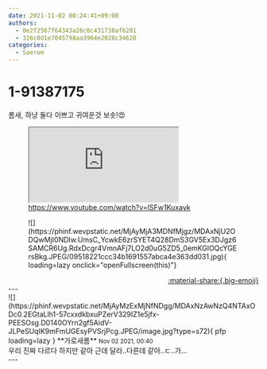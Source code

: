 ```yaml
---
date: 2021-11-02 00:24:41+09:00
authors:
  - 0e2f2567f64343a26c0c431738af6281
  - 326c0d1e7045798aa3964e2028c34628
categories:
  - Saerom
---
```


# 1-91387175

<div class="post-container" markdown="1">
<div class="content-container md-sidebar__scrollwrap" markdown="1">

롬새, 하냥 둘다 이쁘고 귀여운것 보솟!😍
<figure class="snippet" markdown="1">
<iframe src="https://www.youtube.com/embed/ISFw1Kuxayk" title="What is this"></iframe>
<figcaption><a href="https://www.youtube.com/watch?v=ISFw1Kuxayk">https://www.youtube.com/watch?v=ISFw1Kuxayk</a></figcaption>
</figure>


<figure markdown="1">
![](https://phinf.wevpstatic.net/MjAyMjA3MDNfMjgz/MDAxNjU2ODQwMjI0NDIw.UmsC_YcwkE6zrSYET4Q28DmS3GV5Ex3DJgz6SAMCR6Ug.RdxDcgr4VmnAFj7LO2d0uG5ZD5_0emKGlOQcYGErsBkg.JPEG/09518221ccc34b1691557abca4e363dd031.jpg){ loading=lazy onclick="openFullscreen(this)"}
</figure>


</div>
</div>

<div style="text-align: right;" markdown="1">
<a href="https://weverse.io/fromis9/fanpost/1-91387175" style="text-align: right;">:material-share:{.big-emoji}</a>
</div>
---

<div class="comments-container md-sidebar__scrollwrap" markdown="1">
<div class="comment" markdown="1">
<div class='id-container' markdown="1">
![](https://phinf.wevpstatic.net/MjAyMzExMjNfNDgg/MDAxNzAwNzQ4NTAxODc0.2EGtaLlh1-57cxxdkbxuPZerV329IZ1e5jfx-PEESOsg.D0140OYrn2gf5AidV-JLPeSUqIK9mFmUGEsyPVSrjPcg.JPEG/image.jpg?type=s72){ pfp loading=lazy }
**<span class="artist">가로새롬</span>** <small>Nov 02 2021, 00:40</small><br>
</div>
<div class='comment-body' markdown="1">
우리 진짜 다르다 하지만 같아 근데 달라..다른데 같아..ㄷ..가...
</div>
</div>
</div>
---

